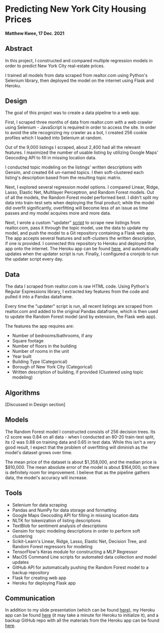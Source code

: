 # Predicting New York City Housing Prices
 
#### Matthew Kwee, 17 Dec. 2021

## Abstract
In this project, I constructed and compared multiple regression models in order to predict New York City real-estate prices.

I trained all models from data scraped from realtor.com using Python's Selenium library, then deployed the model on the internet using Flask and Heroku.

## Design
The goal of this project was to create a data pipeline to a web app.

First, I scraped three months of data from realtor.com with a web crawler using Selenium - JavaScript is required in order to access the site. In order to avoid the site recognizing my crawler as a bot, I created 256 cookie profiles which I loaded into Selenium at random. 

Out of the 9,000 listings I scraped, about 2,400 had all the relevant features. I maximized the number of usable listing by utilizing Google Maps' Geocoding API to fill in missing location data.

I conducted topic modeling on the listings' written descriptions with Gensim, and created 64 un-named topics. I then soft-clustered each listing's description based from the resulting topic matrix.

Next, I explored several regression model options. I compared Linear, Ridge, Lasso, Elastic Net, Multilayer Perceptron, and Random Forest models. Out of all the models, the Random Forest model performed best. I didn't split my data into train-test sets when deploying the final product; while the model did overfit significantly, overfitting will become less of an issue as time passes and my model acquires more and more data.

Next, I wrote a custom "updater"  [script](https://github.com/MK38993/Metis-7---NY-Housing-Market/blob/main/updater_command_.sh) to scrape new listings from realtor.com, pass it through the topic model, use the data to update my model, and push the model to a Git repository containing a Flask web app. The app accepts several features and soft-clusters the written description, if one is provided. I connected this repository to Heroku and deployed the app onto the internet. The Heroku app can be found [here](https://nyc-housing-engineering.herokuapp.com), and automatically updates when the updater script is run. Finally, I configured a cronjob to run the updater script every day.


## Data
The data I scraped from realtor.com is raw HTML code. Using Python's Regular Expressions library, I extracted key features from the code and pulled it into a Pandas dataframe.

Every time the "updater" script is run, all recent listings are scraped from realtor.com and added to the original Pandas dataframe, which is then used to update the Random Forest model (and by extension, the Flask web app).

The features the app requires are:
- Number of bedrooms/bathrooms, if any
- Square footage
- Number of floors in the building
- Number of rooms in the unit
- Year built
- Building Type (Categorical)
- Borough of New York City (Categorical)
- Written description of building, if provided (Clustered using topic modeling)

## Algorithms
[Discussed in Design section]

## Models
The Random Forest model I constructed consists of 256 decision trees. Its r2 score was 0.84 on all data - when I conducted an 80-20 train-test split, its r2 was 0.88 on training data and 0.65 in test data. While this isn't a very good result, I expect that the problem of overfitting will diminish as the model's dataset grows over time.

The mean price of the dataset is about $1,358,000, and the median price is $810,000.
The mean absolute error of the model is about $164,000, so there is definitely room for improvement. I believe that as the pipeline gathers data, the model's accuracy will increase.

## Tools
- Selenium for data scraping
- Pandas and NumPy for data storage and formatting
- Google Maps Geocoding API for filling in missing location data
- NLTK for tokenization of listing descriptions
- TextBlob for sentiment analysis of descriptions
- Gensim for topic modeling descriptions in order to perform soft clustering
- Scikit-Learn's Linear, Ridge, Lasso, Elastic Net, Decision Tree, and Random Forest regressors for modeling
- TensorFlow's Keras module for constructing a MLP Regressor
- MacOS Command Line scripts for automated data collection and model updates
- GitHub API for automatically pushing the Random Forest model to a backup repository
- Flask for creating web app
- Heroku for deploying Flask app


## Communication
In addition to my slide presentation (which can be found [here](https://docs.google.com/presentation/d/1ksx7Ylffl_70GaAsJZPfBAfg6qvjIXs5dYnRLLdHZ98/edit?usp=sharing)), my Heroku app can be found [here](https://nyc-housing-engineering.herokuapp.com) (it may take a minute for Heroku to initialize it), and a backup GitHub repo with all the materials from the Heroku app can be found [here](https://github.com/MK38993/engi_res).
